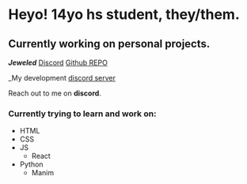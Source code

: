 # Heyo! 14yo hs student, they/them.

## Currently working on personal projects.
***Jeweled*** [Discord](https://discord.gg/BNH2UWwctg) [Github REPO](https://github.com/durvated/jeweled)

_My development [discord server](https://discord.gg/Xsd6c4BSkZ)

Reach out to me on **discord**.

### Currently trying to learn and work on:
- HTML
- CSS
- JS
  - React
- Python
  - Manim

